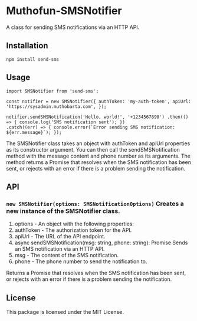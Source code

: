 # Muthofun-SMSNotifier

A class for sending SMS notifications via an HTTP API.

## Installation

`npm install send-sms`

## Usage

```
import SMSNotifier from 'send-sms';

const notifier = new SMSNotifier({ authToken: 'my-auth-token', apiUrl: 'https://sysadmin.muthobarta.com', });

notifier.sendSMSNotification('Hello, world!', '+1234567890') .then(() => { console.log('SMS notification sent'); })
.catch((err) => { console.error(`Error sending SMS notification: ${err.message}`); });
```

The SMSNotifier class takes an object with authToken and apiUrl properties as its constructor argument. You can then
call the sendSMSNotification method with the message content and phone number as its arguments. The method returns a
Promise that resolves when the SMS notification has been sent, or rejects with an error if there is a problem sending
the notification.

## API

### `new SMSNotifier(options: SMSNotificationOptions)` Creates a new instance of the SMSNotifier class.

1. options - An object with the following properties:
2. authToken - The authorization token for the API.
3. apiUrl - The URL of the API endpoint.
4. async sendSMSNotification(msg: string, phone: string): Promise<void> Sends an SMS notification via an HTTP API.
5. msg - The content of the SMS notification.
6. phone - The phone number to send the notification to.

Returns a Promise that resolves when the SMS notification has been sent, or rejects with an error if there is a problem
sending the notification.

## License

This package is licensed under the MIT License.
